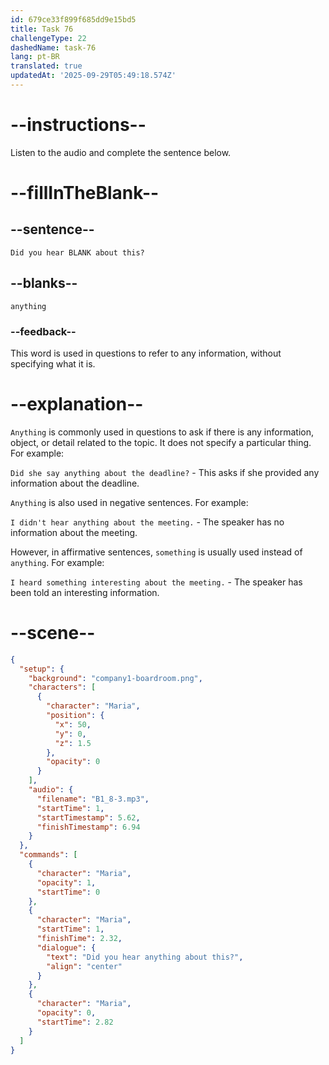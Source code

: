 ```yaml
---
id: 679ce33f899f685dd9e15bd5
title: Task 76
challengeType: 22
dashedName: task-76
lang: pt-BR
translated: true
updatedAt: '2025-09-29T05:49:18.574Z'
---
```


<!-- (Audio) Maria: Did you hear anything about this? -->

# --instructions--

Listen to the audio and complete the sentence below.

# --fillInTheBlank--

## --sentence--

`Did you hear BLANK about this?`

## --blanks--

`anything`

### --feedback--

This word is used in questions to refer to any information, without specifying what it is.

# --explanation--

`Anything` is commonly used in questions to ask if there is any information, object, or detail related to the topic. It does not specify a particular thing. For example:

`Did she say anything about the deadline?` - This asks if she provided any information about the deadline.  

`Anything` is also used in negative sentences. For example:

`I didn't hear anything about the meeting.` - The speaker has no information about the meeting.

However, in affirmative sentences, `something` is usually used instead of `anything`. For example:

`I heard something interesting about the meeting.` - The speaker has been told an interesting information.

# --scene--

```json
{
  "setup": {
    "background": "company1-boardroom.png",
    "characters": [
      {
        "character": "Maria",
        "position": {
          "x": 50,
          "y": 0,
          "z": 1.5
        },
        "opacity": 0
      }
    ],
    "audio": {
      "filename": "B1_8-3.mp3",
      "startTime": 1,
      "startTimestamp": 5.62,
      "finishTimestamp": 6.94
    }
  },
  "commands": [
    {
      "character": "Maria",
      "opacity": 1,
      "startTime": 0
    },
    {
      "character": "Maria",
      "startTime": 1,
      "finishTime": 2.32,
      "dialogue": {
        "text": "Did you hear anything about this?",
        "align": "center"
      }
    },
    {
      "character": "Maria",
      "opacity": 0,
      "startTime": 2.82
    }
  ]
}
```
